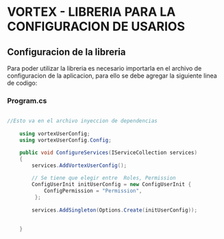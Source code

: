 
# VORTEX - LIBRERIA PARA LA CONFIGURACION DE USARIOS

## Configuracion de la libreria

Para poder utilizar la libreria es necesario importarla en el archivo de configuracion de la aplicacion, para ello se debe agregar la siguiente linea de codigo:


### Program.cs
```c#

//Esto va en el archivo inyeccion de dependencias
    
    using vortexUserConfig;
    using vortexUserConfig.Config;    

    public void ConfigureServices(IServiceCollection services)
    {
        services.AddVortexUserConfig();
    
        // Se tiene que elegir entre  Roles, Permission
        ConfigUserInit initUserConfig = new ConfigUserInit { 
            ConfigPermission = "Permission",
         };
              
        services.AddSingleton(Options.Create(initUserConfig));
        
        
    }
```

## 